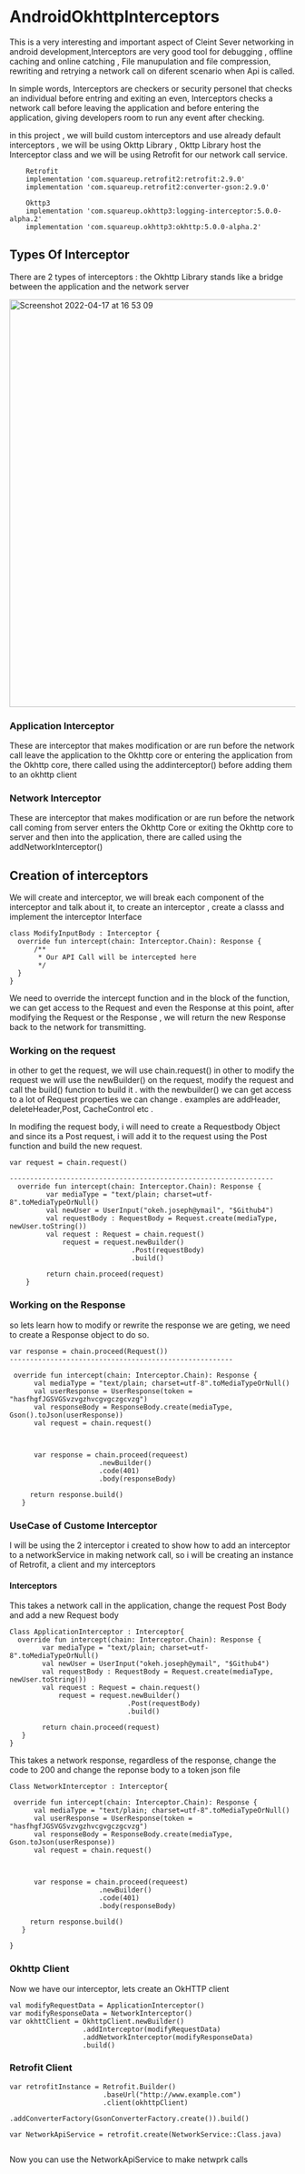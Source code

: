 # AndroidOkhttpInterceptors

This is a very interesting and important aspect of Cleint Sever networking in android development,Interceptors are very good tool for debugging , offline 
caching and online catching , File manupulation and file compression, rewriting and retrying a network call on diferent scenario when Api is called.

In simple words, Interceptors are checkers or security personel that checks an individual before entring and exiting an even, Interceptors checks a network call 
before leaving the application and  before entering the application, giving developers room to run any event after checking. 

in this project , we will build custom interceptors and use already default interceptors , we will be using Okttp Library , Okttp Library host the Interceptor class and we will be using 
Retrofit for our network call service. 
```
    Retrofit
    implementation 'com.squareup.retrofit2:retrofit:2.9.0'
    implementation 'com.squareup.retrofit2:converter-gson:2.9.0'
    
    Okttp3
    implementation 'com.squareup.okhttp3:logging-interceptor:5.0.0-alpha.2'
    implementation 'com.squareup.okhttp3:okhttp:5.0.0-alpha.2'
```

## Types Of Interceptor
 There are 2 types of interceptors : 
   the Okhttp Library stands like a bridge between the application and the network server 
   
   <img width="717" alt="Screenshot 2022-04-17 at 16 53 09" src="https://user-images.githubusercontent.com/46386915/163722820-342627e2-c7a2-4c35-9275-6f8445e37acb.png">

 
 ### Application Interceptor
 These are interceptor that makes modification or are run before the network call leave the application to the Okhttp core or entering the application from the Okhttp core, there called using the 
 addinterceptor() before adding them to an okhttp client 
 
 ### Network Interceptor 
 These are interceptor that makes modification or are run before the network call coming from server  enters the Okhttp Core or exiting the Okhttp core to server and then into the application, there are called using the addNetworkInterceptor()
 
 ## Creation of interceptors 
  We will create and interceptor, we will break each component of the interceptor and talk about it, to create an interceptor , create a classs and implement the interceptor Interface 
  ```
 class ModifyInputBody : Interceptor {
    override fun intercept(chain: Interceptor.Chain): Response {
        /**
         * Our API Call will be intercepted here
         */
    }
}
```
We need to override the intercept function and in the block of the function, we can get access to the Request and even the Response at this point, after modifying the Request or the Response , we will return the new Response back to the network for transmitting. 

### Working on the request 
  in other to get the request, we will use chain.request()
  in other to modify the request we will use the newBuilder() on the request, modify the request and call the build() function to build it . 
  with the newbuilder() we can get access to a lot of Request  properties we can change . examples are addHeader, deleteHeader,Post, CacheControl etc .
  
  In modifing the request body, i will need to create a Requestbody Object and since its a Post request, i will add it to the request using the Post function and build the new request. 
  
```
var request = chain.request()

-----------------------------------------------------------------
  override fun intercept(chain: Interceptor.Chain): Response {
         var mediaType = "text/plain; charset=utf-8".toMediaTypeOrNull()
         val newUser = UserInput("okeh.joseph@ymail", "$Github4")
         val requestBody : RequestBody = Request.create(mediaType, newUser.toString())
         val request : Request = chain.request()
             request = request.newBuilder()
                              .Post(requestBody)
                              .build()
             
         return chain.proceed(request)
    }

```

### Working on the Response 
 so lets learn how to modify or rewrite the response we are geting, we need to create a Response object to do so. 
 
 ```
 var response = chain.proceed(Request())
 -------------------------------------------------------
 
  override fun intercept(chain: Interceptor.Chain): Response {
       val mediaType = "text/plain; charset=utf-8".toMediaTypeOrNull()
       val userResponse = UserResponse(token = "hasfhgfJGSVGSvzvgzhvcgvgczgcvzg")
       val responseBody = ResponseBody.create(mediaType, Gson().toJson(userResponse))
       val request = chain.request()
       
       
       
       var response = chain.proceed(requeest)
                       .newBuilder()
                       .code(401)
                       .body(responseBody)
                       
      return response.build()
    }
 
 ```
 
 ### UseCase of Custome Interceptor
 I will be using the 2 interceptor i created to show how to add an interceptor to a networkService in making network call, so i will be creating an instance of Retrofit, a client and my interceptors 
 
 #### Interceptors
 This takes a network call in the application, change the request Post Body and add a new Request body
 ```
 Class ApplicationInterceptor : Interceptor{
   override fun intercept(chain: Interceptor.Chain): Response {
         var mediaType = "text/plain; charset=utf-8".toMediaTypeOrNull()
         val newUser = UserInput("okeh.joseph@ymail", "$Github4")
         val requestBody : RequestBody = Request.create(mediaType, newUser.toString())
         val request : Request = chain.request()
             request = request.newBuilder()
                              .Post(requestBody)
                              .build()
             
         return chain.proceed(request)
    }
 }
 ```
 
 This takes a network response, regardless of the response, change the code to 200 and change the reponse body to a token json file 
 
 ```
 Class NetworkInterceptor : Interceptor{
 
  override fun intercept(chain: Interceptor.Chain): Response {
       val mediaType = "text/plain; charset=utf-8".toMediaTypeOrNull()
       val userResponse = UserResponse(token = "hasfhgfJGSVGSvzvgzhvcgvgczgcvzg")
       val responseBody = ResponseBody.create(mediaType, Gson.toJson(userResponse))
       val request = chain.request()
       
       
       
       var response = chain.proceed(requeest)
                       .newBuilder()
                       .code(401)
                       .body(responseBody)
                       
      return response.build()
    }
 
 }
 ```
 
 
 ### Okhttp Client 
 Now we have our interceptor, lets create an OkHTTP client 
 
 ```
 val modifyRequestData = ApplicationInterceptor()
 var modifyResponseData = NetworkInterceptor() 
 var okhttClient = OkhttpClient.newBuilder()
                   .addInterceptor(modifyRequestData)
                   .addNetworkInterceptor(modifyResponseData)
                   .build()
 ```
 ### Retrofit Client
 ```
 var retrofitInstance = Retrofit.Builder()
                        .baseUrl("http://www.example.com")
                        .client(okhttpClient)
                        .addConverterFactory(GsonConverterFactory.create()).build()
 
 var NetworkApiService = retrofit.create(NetworkService::Class.java)
                        
  ```
  
  Now you can use the NetworkApiService to make netwprk calls 
 
 
  
